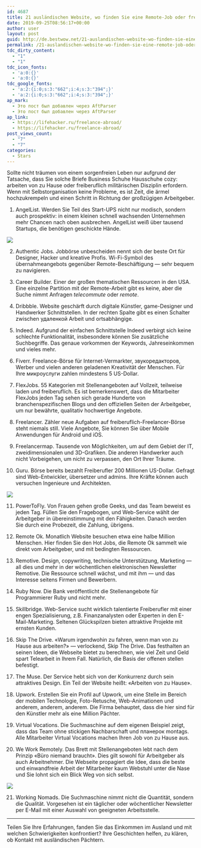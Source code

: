 ```yaml
---
id: 4687
title: 21 ausländischen Website, wo finden Sie eine Remote-Job oder freiberuflich
date: 2019-09-25T08:56:17+00:00
author: user
layout: post
guid: http://de.bestwow.net/21-auslandischen-website-wo-finden-sie-eine-remote-job-oder-freiberuflich/
permalink: /21-auslandischen-website-wo-finden-sie-eine-remote-job-oder-freiberuflich/
tdc_dirty_content:
  - "1"
  - "1"
tdc_icon_fonts:
  - 'a:0:{}'
  - 'a:0:{}'
tdc_google_fonts:
  - 'a:2:{i:0;s:3:"662";i:4;s:3:"394";}'
  - 'a:2:{i:0;s:3:"662";i:4;s:3:"394";}'
ap_mark:
  - Это пост был добавлен через AftParser
  - Это пост был добавлен через AftParser
ap_link:
  - https://lifehacker.ru/freelance-abroad/
  - https://lifehacker.ru/freelance-abroad/
post_views_count:
  - "7"
  - "7"
categories:
  - Stars
---
```

Sollte nicht träumen von einem sorgenfreien Leben nur aufgrund der Tatsache, dass Sie solche Briefe Business Schuhe Hausschuhe cozy: arbeiten von zu Hause oder freiberuflich militärischen Disziplin erfordern. Wenn mit Selbstorganisation keine Probleme, es ist Zeit, die ärmel hochzukrempeln und einen Schritt in Richtung der großzügigen Arbeitgeber.

1. AngelList. Werden Sie Teil des Start-UPS nicht nur modisch, sondern auch prospektiv: in einem kleinen schnell wachsenden Unternehmen mehr Chancen nach oben ausbrechen. AngelList weiß über tausend Startups, die benötigen geschickte Hände.

![](http://de.bestwow.net/wp-content/uploads/2019/09/21-zarubezhnyy-sayt-gde-mozhno-nayti-udalennuyu-rabotu-ili-frilans-1.png) 

2. Authentic Jobs. Jobbörse unbescheiden nennt sich der beste Ort für Designer, Hacker und kreative Profis. Wi-Fi-Symbol des übernahmeangebots gegenüber Remote-Beschäftigung — sehr bequem zu navigieren.

3. Career Builder. Einer der großen thematischen Ressourcen in den USA. Eine einzelne Partition mit der Remote-Arbeit gibt es keine, aber die Suche nimmt Anfragen _telecommute_ oder _remote_.

4. Dribbble. Website geschärft durch digitale Künstler, game-Designer und Handwerker Schnittstellen. In der rechten Spalte gibt es einen Schalter zwischen удаленкой Arbeit und ortsabhängige.

5. Indeed. Aufgrund der einfachen Schnittstelle Indeed verbirgt sich keine schlechte Funktionalität, insbesondere können Sie zusätzliche Suchbegriffe. Das genaue vorkommen der Keywords, Jahreseinkommen und vieles mehr.

6. Fiverr. Freelance-Börse für Internet-Vermarkter, звукоредакторов, Werber und vielen anderen geladenen Kreativität der Menschen. Für Ihre микроуслуги zahlen mindestens 5 US-Dollar.

7. FlexJobs. 55 Kategorien mit Stellenangeboten auf Vollzeit, teilweise laden und freiberuflich. Es ist bemerkenswert, dass die Mitarbeiter FlexJobs jeden Tag sehen sich gerade Hunderte von branchenspezifischen Blogs und den offiziellen Seiten der Arbeitgeber, um nur bewährte, qualitativ hochwertige Angebote.

8. Freelancer. Zähler neue Aufgaben auf freiberuflich-Freelancer-Börse steht niemals still. Viele Angebote, Sie können Sie über Mobile Anwendungen für Android und iOS.

9. Freelancermap. Tausende von Möglichkeiten, um auf dem Gebiet der IT, zweidimensionalen und 3D-Grafiken. Die anderen Handwerker auch nicht Vorbeigehen, um nicht zu verpassen, den Ort Ihrer Träume.

10. Guru. Börse bereits bezahlt Freiberufler 200 Millionen US-Dollar. Gefragt sind Web-Entwickler, übersetzer und admins. Ihre Kräfte können auch versuchen Ingenieure und Architekten.

![](http://de.bestwow.net/wp-content/uploads/2019/09/21-zarubezhnyy-sayt-gde-mozhno-nayti-udalennuyu-rabotu-ili-frilans-2.png) 

11. PowerToFly. Von Frauen gehen große Geeks, und das Team beweist es jeden Tag. Füllen Sie den Fragebogen, und Web-Service wählt der Arbeitgeber in übereinstimmung mit den Fähigkeiten. Danach werden Sie durch eine Probezeit, die Zahlung, übrigens.

12. Remote Ok. Monatlich Website besuchen etwa eine halbe Million Menschen. Hier finden Sie den Hot Jobs, die Remote Ok sammelt wie direkt vom Arbeitgeber, und mit bedingten Ressourcen.

13. Remotive. Design, copywriting, technische Unterstützung, Marketing — all dies und mehr in der wöchentlichen elektronischen Newsletter Remotive. Die Ressource schnell wächst, und mit ihm — und das Interesse seitens Firmen und Bewerbern.

14. Ruby Now. Die Bank veröffentlicht die Stellenangebote für Programmierer Ruby und nicht mehr.

15. Skillbridge. Web-Service sucht wirklich talentierte Freiberufler mit einer engen Spezialisierung, z.B. Finanzanalysten oder Experten in den E-Mail-Marketing. Seltenen Glückspilzen bieten attraktive Projekte mit ernsten Kunden.

16. Skip The Drive. «Warum irgendwohin zu fahren, wenn man von zu Hause aus arbeiten?» — verlockend, Skip The Drive. Das festhalten an seinen Ideen, die Webseite bietet zu berechnen, wie viel Zeit und Geld spart Telearbeit in Ihrem Fall. Natürlich, die Basis der offenen stellen befestigt.

17. The Muse. Der Service hebt sich von der Konkurrenz durch sein attraktives Design. Ein Teil der Website heißt: «Arbeiten von zu Hause».

18. Upwork. Erstellen Sie ein Profil auf Upwork, um eine Stelle im Bereich der mobilen Technologie, Foto-Retusche, Web-Animationen und anderem, anderem, anderem. Die Firma behauptet, dass die hier sind für den Künstler mehr als eine Million Pächter.

19. Virtual Vocations. Die Suchmaschine auf dem eigenen Beispiel zeigt, dass das Team ohne stickigen Nachbarschaft und планерок montags. Alle Mitarbeiter Virtual Vocations machen Ihren Job von zu Hause aus.

20. We Work Remotely. Das Brett mit Stellenangeboten lebt nach dem Prinzip «Büro niemand braucht». Dies gilt sowohl für Arbeitgeber als auch Arbeitnehmer. Die Webseite propagiert die Idee, dass die beste und einwandfreie Arbeit der Mitarbeiter kaum Webstuhl unter die Nase und Sie lohnt sich ein Blick Weg von sich selbst.

![](http://de.bestwow.net/wp-content/uploads/2019/09/21-zarubezhnyy-sayt-gde-mozhno-nayti-udalennuyu-rabotu-ili-frilans-3.png) 

21. Working Nomads. Die Suchmaschine nimmt nicht die Quantität, sondern die Qualität. Vorgesehen ist ein täglicher oder wöchentlicher Newsletter per E-Mail mit einer Auswahl von geeigneten Arbeitsstelle.

* * *

Teilen Sie Ihre Erfahrungen, fanden Sie das Einkommen im Ausland und mit welchen Schwierigkeiten konfrontiert? Ihre Geschichten helfen, zu klären, ob Kontakt mit ausländischen Pächtern.